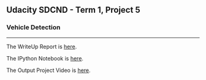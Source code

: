 ## Udacity SDCND - Term 1, Project 5

### **Vehicle Detection** ###
---


The WriteUp Report is [here](Writeup_Report.md).

The IPython Notebook is [here](P5.ipynb).

The Output Project Video is [here](test_videos_output/project_video_output.mp4).